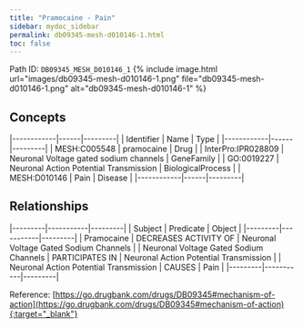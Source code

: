 ```yaml
---
title: "Pramocaine - Pain"
sidebar: mydoc_sidebar
permalink: db09345-mesh-d010146-1.html
toc: false 
---
```



Path ID: `DB09345_MESH_D010146_1`
{% include image.html url="images/db09345-mesh-d010146-1.png" file="db09345-mesh-d010146-1.png" alt="db09345-mesh-d010146-1" %}

## Concepts

|------------|------|---------|
| Identifier | Name | Type    |
|------------|------|---------|
| MESH:C005548 | pramocaine | Drug |
| InterPro:IPR028809 | Neuronal Voltage gated sodium channels | GeneFamily |
| GO:0019227 | Neuronal Action Potential Transmission | BiologicalProcess |
| MESH:D010146 | Pain | Disease |
|------------|------|---------|

## Relationships

|---------|-----------|---------|
| Subject | Predicate | Object  |
|---------|-----------|---------|
| Pramocaine | DECREASES ACTIVITY OF | Neuronal Voltage Gated Sodium Channels |
| Neuronal Voltage Gated Sodium Channels | PARTICIPATES IN | Neuronal Action Potential Transmission |
| Neuronal Action Potential Transmission | CAUSES | Pain |
|---------|-----------|---------|

Reference: [https://go.drugbank.com/drugs/DB09345#mechanism-of-action](https://go.drugbank.com/drugs/DB09345#mechanism-of-action){:target="_blank"}